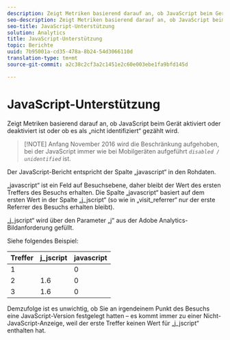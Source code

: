 ```yaml
---
description: Zeigt Metriken basierend darauf an, ob JavaScript beim Gerät aktiviert oder deaktiviert ist oder ob es als „nicht identifiziert“ gezählt wird.
seo-description: Zeigt Metriken basierend darauf an, ob JavaScript beim Gerät aktiviert oder deaktiviert ist oder ob es als „nicht identifiziert“ gezählt wird.
seo-title: JavaScript-Unterstützung
solution: Analytics
title: JavaScript-Unterstützung
topic: Berichte
uuid: 7b95001a-cd35-478a-8b24-54d3066110d
translation-type: tm+mt
source-git-commit: a2c38c2cf3a2c1451e2c60e003ebe1fa9bfd145d

---
```



# JavaScript-Unterstützung

Zeigt Metriken basierend darauf an, ob JavaScript beim Gerät aktiviert oder deaktiviert ist oder ob es als „nicht identifiziert“ gezählt wird.

> [!NOTE] Anfang November 2016 wird die Beschränkung aufgehoben, bei der JavaScript immer wie bei Mobilgeräten aufgeführt *`disabled / unidentified`* ist.

Der JavaScript-Bericht entspricht der Spalte „javascript“ in den Rohdaten.

„javascript“ ist ein Feld auf Besuchsebene, daher bleibt der Wert des ersten Treffers des Besuchs erhalten. Die Spalte „javascript“ basiert auf dem ersten Wert in der Spalte „j_jscript“ (so wie in „visit_referrer“ nur der erste Referrer des Besuchs erhalten bleibt).

„j_jscript“ wird über den Parameter „j“ aus der Adobe Analytics-Bildanforderung gefüllt.

Siehe folgendes Beispiel:

| Treffer | j_jscript | javascript |
|---|---|---|
| 1 |  | 0 |
| 2 | 1.6 | 0 |
| 3 | 1.6 | 0 |

Demzufolge ist es unwichtig, ob Sie an irgendeinem Punkt des Besuchs eine JavaScript-Version festgelegt hatten – es kommt immer zu einer Nicht-JavaScript-Anzeige, weil der erste Treffer keinen Wert für „j_jscript“ enthalten hat.
